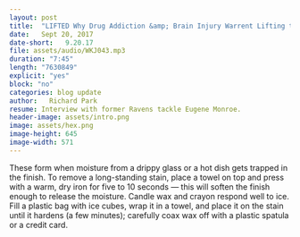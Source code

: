 ```yaml
---
layout: post
title:  "LIFTED Why Drug Addiction &amp; Brain Injury Warrent Lifting the NFL’s Cannabis Ban"
date:   Sept 20, 2017
date-short:   9.20.17
file: assets/audio/WKJ043.mp3
duration: "7:45" 
length: "7630849"
explicit: "yes" 
block: "no"
categories: blog update
author:   Richard Park
resume: Interview with former Ravens tackle Eugene Monroe.
header-image: assets/intro.png
image: assets/hex.png
image-height: 645
image-width: 571
---
```

These form when moisture from a drippy glass or a hot dish gets trapped in the finish. To remove a long-standing stain, place a towel on top and press with a warm, dry iron for five to 10 seconds — this will soften the finish enough to release the moisture. Candle wax and crayon respond well to ice. Fill a plastic bag with ice cubes, wrap it in a towel, and place it on the stain until it hardens (a few minutes); carefully coax wax off with a plastic spatula or a credit card.
